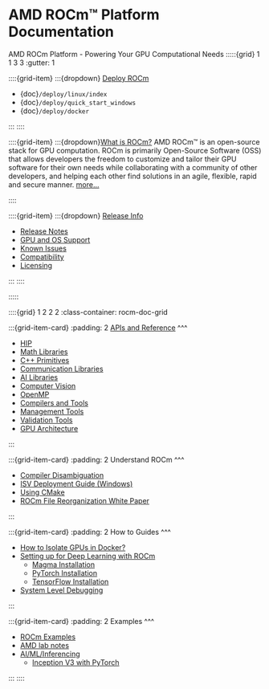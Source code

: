 # AMD ROCm™ Platform Documentation
AMD ROCm Platform - Powering Your GPU Computational Needs
:::::{grid} 1 1 3 3
:gutter: 1



::::{grid-item}
:::{dropdown} [Deploy ROCm](deploy)
 
- {doc}`/deploy/linux/index`
- {doc}`/deploy/quick_start_windows`
- {doc}`/deploy/docker`

:::
::::

::::{grid-item}
:::{dropdown}[What is ROCm?](rocm)
AMD ROCm™ is an open-source stack for GPU computation. ROCm is primarily Open-Source Software (OSS) that allows developers the freedom to customize and tailor their GPU software for their own needs while collaborating with a community of other developers, and helping each other find solutions in an agile, flexible, rapid and secure manner. [more...](rocm)

::::

::::{grid-item}
:::{dropdown} [Release Info](release)

- [Release Notes](release)
- [GPU and OS Support](release/gpu_os_support)
- [Known Issues](https://github.com/RadeonOpenCompute/ROCm/labels/Verified%20Issue)
- [Compatibility](release/compatibility)
- [Licensing](release/licensing)

:::
::::


:::::

::::{grid} 1 2 2 2
:class-container: rocm-doc-grid

:::{grid-item-card}
:padding: 2
[APIs and Reference](reference/all)
^^^

- [HIP](reference/hip)
- [Math Libraries](reference/gpu_libraries/math)
- [C++ Primitives](reference/gpu_libraries/c++_primitives)
- [Communication Libraries](reference/gpu_libraries/communication)
- [AI Libraries](reference/ai_tools)
- [Computer Vision](reference/computer_vision)
- [OpenMP](reference/openmp/openmp)
- [Compilers and Tools](reference/compilers)
- [Management Tools](reference/management_tools)
- [Validation Tools](reference/validation_tools)
- [GPU Architecture](reference/gpu_arch)

:::

:::{grid-item-card}
:padding: 2
Understand ROCm
^^^

- [Compiler Disambiguation](understand/compiler_disambiguation)
- [ISV Deployment Guide (Windows)](understand/isv_deployment_win)
- [Using CMake](understand/cmake_packages)
- [ROCm File Reorganization White Paper](understand/file_reorg)

:::

:::{grid-item-card}
:padding: 2
How to Guides
^^^

- [How to Isolate GPUs in Docker?](how_to/docker_gpu_isolation)
- [Setting up for Deep Learning with ROCm](how_to/deep_learning_rocm)
  - [Magma Installation](how_to/magma_install/magma_install)
  - [PyTorch Installation](how_to/pytorch_install/pytorch_install)
  - [TensorFlow Installation](how_to/tensorflow_install/tensorflow_install)
- [System Level Debugging](how_to/system_debugging.md)

:::

:::{grid-item-card}
:padding: 2
Examples
^^^

- [ROCm Examples](https://github.com/amd/rocm-examples)
- [AMD lab notes](https://github.com/amd/amd-lab-notes)
- [AI/ML/Inferencing](examples/ai_ml_inferencing)
  - [Inception V3 with PyTorch](examples/inception_casestudy/inception_casestudy)

:::
::::
